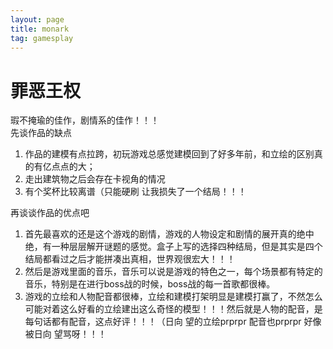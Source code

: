 ```yaml
---
layout: page
title: monark
tag: gamesplay
---
```

# 罪恶王权
瑕不掩瑜的佳作，剧情系的佳作！！！  
先谈作品的缺点  
1. 作品的建模有点拉跨，初玩游戏总感觉建模回到了好多年前，和立绘的区别真的有亿点点的大；
2. 走出建筑物之后会存在卡视角的情况
3. 有个奖杯比较离谱（只能硬刷 让我损失了一个结局！！！ 

再谈谈作品的优点吧  
1. 首先最喜欢的还是这个游戏的剧情，游戏的人物设定和剧情的展开真的绝中绝，有一种层层解开谜题的感觉。盒子上写的选择四种结局，但是其实是四个结局都看过之后才能拼凑出真相，世界观很宏大！！！
2. 然后是游戏里面的音乐，音乐可以说是游戏的特色之一，每个场景都有特定的音乐，特别是在进行boss战的时候，boss战的每一首歌都很棒。
3. 游戏的立绘和人物配音都很棒，立绘和建模打架明显是建模打赢了，不然怎么可能对着这么好看的立绘建出这么奇怪的模型！！！然后就是人物的配音，是每句话都有配音，这点好评！！！（日向 望的立绘prprpr 配音也prprpr 好像被日向 望骂呀！！！